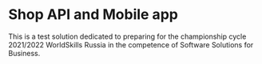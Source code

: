 # Shop API and Mobile app

This is a test solution dedicated to preparing for the championship cycle 2021/2022 WorldSkills Russia in the competence of Software Solutions for Business.